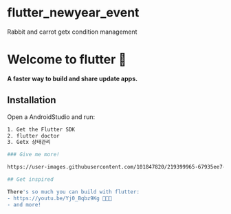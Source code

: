 # flutter_newyear_event
Rabbit and carrot getx condition management

# Welcome to flutter 👋

**A faster way to build and share update apps.**

## Installation

Open a AndroidStudio and run:

```bash
1. Get the Flutter SDK
2. flutter doctor
3. Getx 상태관리

### Give me more!

https://user-images.githubusercontent.com/101847820/219399965-67935ee7-4877-42fd-bdd0-93667f70933d.mp4

## Get inspired

There's so much you can build with flutter:
- https://youtu.be/Yj0_Bqbz9Kg 🧬💬👀
- and more!
